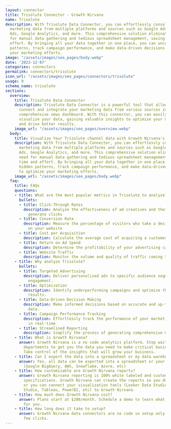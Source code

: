 ```yaml
---
layout: connector
title: Trisolute Connector - Growth Nirvana
name: Trisolute
description: With Trisolute Data Connector, you can effortlessly consolidate your
  marketing data from multiple platforms and sources such as Google Ads, Facebook
  Ads, Google Analytics, and more. This comprehensive solution eliminates the need
  for manual data gathering and tedious spreadsheet management, saving you time and
  effort. By bringing all your data together in one place, you can uncover hidden
  patterns, track campaign performance, and make data-driven decisions to optimize
  your marketing efforts.
image: "/assets/images/seo_pages/body.webp"
date: '2023-12-07'
categories: connectors
permalink: connectors/trisolute
icon_url: "/assets/images/seo_pages/connectors/trisolute"
usage: 0
schema_name: trisolute
sections:
  overview:
    title: Trisolute Data Connector
    description: Trisolute Data Connector is a powerful tool that allows you to seamlessly
      connect and integrate your marketing data from various sources into a single,
      comprehensive news dashboard. With this connector, you can easily analyze and
      visualize your data, gaining valuable insights to optimize your marketing strategies
      and drive better results.
    image_url: "/assets/images/seo_pages/overview.webp"
  body:
    title: Visualize Your Trisolute channel data with Growth Nirvana's Trisolute Connector
    description: With Trisolute Data Connector, you can effortlessly consolidate your
      marketing data from multiple platforms and sources such as Google Ads, Facebook
      Ads, Google Analytics, and more. This comprehensive solution eliminates the
      need for manual data gathering and tedious spreadsheet management, saving you
      time and effort. By bringing all your data together in one place, you can uncover
      hidden patterns, track campaign performance, and make data-driven decisions
      to optimize your marketing efforts.
    image_url: "/assets/images/seo_pages/body.webp"
  faq:
    title: FAQs
    questions:
    - title: What are the most popular metrics in Trisolute to analyze?
      bullets:
      - title: Click-Through Rates
        description: Analyze the effectiveness of ad creatives and their ability to
          generate clicks
      - title: Conversion Rate
        description: Measure the percentage of visitors who take a desired action
          on your website
      - title: Cost per Acquisition
        description: Calculate the average cost of acquiring a customer
      - title: Return on Ad Spend
        description: Determine the profitability of your advertising campaigns
      - title: Website Traffic
        description: Monitor the volume and quality of traffic coming to your website
    - title: Why analyze Trisolute?
      bullets:
      - title: Targeted Advertising
        description: Deliver personalized ads to specific audience segments for higher
          engagement.
      - title: Optimization
        description: Identify underperforming campaigns and optimize them for better
          results.
      - title: Data-Driven Decision Making
        description: Make informed decisions based on accurate and up-to-date marketing
          data.
      - title: Campaign Performance Tracking
        description: Effortlessly track the performance of your marketing campaigns
          in real-time
      - title: Streamlined Reporting
        description: Simplify the process of generating comprehensive marketing reports.
    - title: What is Growth Nirvana?
      answer: Growth Nirvana is a no code analytics platform. Stop waiting for other
        departments to get you the data you need to make critical business decisions.
        Take control of the insights that will grow your business.
    - title: Can I export the data into a spreadsheet or my data warehouse?
      answer: Yes, all data can be exported into a spreadsheet or your data warehouse
        (Google BigQuery, AWS, Snowflake, Azure, etc)
    - title: How customizable are Growth Nirvana reports?
      answer: Growth Nirvana reporting is 100% white labeled and customized to your
        specifications. Growth Nirvana can create the reports so you don’t have to
        or you can connect your visualization tools (Looker Data Studio/Google Data
        Studio, Tableau, PowerBI, etc) to Growth Nirvana.
    - title: How much does Growth Nirvana cost?
      answer: Plans start at $200/month. Schedule a demo to learn what plan is best
        for you.
    - title: How long does it take to setup?
      answer: Growth Nirvana data connectors are no code so setup only requires a
        few clicks.
---
```

